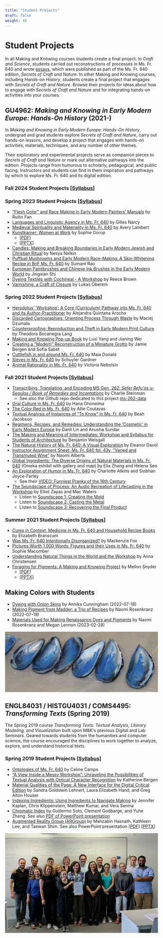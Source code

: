 ```yaml
---
title: "Student Projects"
draft: false
weight: 40
---
```


# Student Projects
In all Making and Knowing courses students create a final project. In _Craft and Science_, students carried out reconstructions of processes in Ms. Fr. 640 and wrote [essays](https://edition640.makingandknowing.org/#/essays), which were published as part of the Ms. Fr. 640 edition, _Secrets of Craft and Nature_. In other Making and Knowing courses, including _Hands-on History_, students create a final project that engages with _Secrets of Craft and Nature_. Browse their projects for ideas about how to engage with _Secrets of Craft and Nature_ and for integrating hands-on activities into your courses.

## GU4962: _Making and Knowing in Early Modern Europe: Hands-On History_ (2021-)
In *Making and Knowing in Early Modern Europe: Hands-On History*, undergrad and grad students explore *Secrets of Craft and Nature*, carry out hands-on lessons, and develop a project that engages with hands-on activities, materials, techniques, and any number of other themes.

Their exploratory and experimental projects serve as companion pieces to *Secrets of Craft and Nature* or mark out alternative pathways into the edition. Projects range from humorous to scholarly, pedagogical, and public facing. Instructors and students can find in them inspiration and pathways by which to explore Ms. Fr. 640 and its digital edition.

### Fall 2024 Student Projects [[Syllabus](/documents/pdf/syllabus_fa24_gu4962-hands-on-history.pdf)]

### Spring 2023 Student Projects [[Syllabus](/documents/pdf/syllabus_sp23_gu4962-hands-on-history.pdf)]
- [“Flesh Color” and Race Making in Early Modern Painters’ Manuals](/resources/student-projects/sp23_fan_ruilin_final-project_flesh-color/) by Ruilin Fan
-  [Languages and Linguistic Agency in Ms. Fr. 640](/resources/student-projects/sp23_narcy_gilles_final-project_languages/) by Gilles Narcy
-  [Medieval Spirituality and Materiality in Ms. Fr. 640](/resources/student-projects/sp23_lambert-avery_final-project_medieval-spirituality/) by Avery Lambert
-  [Kunstkamer: Women at Work](/documents/pdf/sp23_gorup_sophie_final-project_women-at-work.pdf) by Sophie Gorup 
     - [[PDF](/documents/pdf/sp23_gorup_sophie_final-project_women-at-work.pdf)]
     - [[PPTX](/documents/student-projects/sp23_gorup_sophie_final-project_women-at-work.pptx)]
-  [Candles: Making and Breaking Boundaries in Early Modern Jewish and Christian Ritual](/resources/student-projects/sp23_nelkin-nesya_final-project_candles/) by Nesya Nelkin
-  [Puffball Mushrooms and Early Modern Race-Making: A Skin-Whitening Recipe in BnF Ms. Fr. 640](/resources/student-projects/sp23_rao-sumant_final-project_puffball/) by Sumant Rao
-  [European Paintbrushes and Chinese Ink Brushes in the Early Modern World](/resources/student-projects/sp23_shi-jingxian_final-project_paintbrushes/) by Jingxian Shi
-  [Dyeing Textiles with Cochineal - A Workshop](/resources/student-projects/sp23_brown-reece_final-project_dye-workshop/) by Reece Brown
-  [Varnishing, a Craft of Closure](/resources/student-projects/sp23_oberem-lukas_final-project_varnish/) by Lukas Oberem

### Spring 2022 Student Projects [[Syllabus](/documents/pdf/syllabus_sp22_gu4962-hands-on-history.pdf)]
-   [Herodotus’ ‘Workshop’: A Core (Curriculum) Pathway into Ms. Fr. 640 and its Author-Practitioner](/resources/student-projects/sp22_arocho_alejandra_herodotus-workshop/) by Alejandra Quintana Arocho
-   [Discarded Cartographies: Orienting Process Through Waste](/documents/pdf/sp22_dzumala_maciej_discards.pdf) by Maciej Dzumala
-   [Counterproofing: Reproduction and Theft in Early Modern Print Culture](/resources/student-projects/sp22_lang_theodora_counterproofing/) by Theodora Bocanegra Lang
-   [Making and Knowing Pop-up Book](/resources/student-projects/sp22_wei-yang_jianing-luxi_popup/) by Luxi Yang and Jianing Wei
-   [Creating a “Modern” Reconstruction of a Miniature Grotto](/resources/student-projects/sp22_bergen-sabet_jamie-sofia_final-project_grotto/) by Jamie Bergen and Sofia Sabet
-   [Cuttlefish in and around Ms. Fr. 640](/resources/student-projects/sp22_donald_maia_final-project_cuttlebone/) by Maia Donald
-   [Sieves in Ms. Fr. 640](/resources/student-projects/sp22_gardner_schuyler_final-project-sieves/) by Schuyler Gardner
-   [Animal Rationality in Ms. Fr. 640](/resources/student-projects/sp22_nebolsin_victoria_final-project_animal-rationality/) by Victoria Nebolsin

### Fall 2021 Student Projects [[Syllabus](/documents/pdf/syllabus_fa21_gu4962-hands-on-history.pdf)]

-   [Transcribing, Translating, and Encoding MS Gen, 262: _Sefer Refu'os u-Segulos / Book of Remedies and Incantations_](/resources/student-projects/fa21_steinman_charlie_final-project-ms262/) by Charlie Steinman
    -   See also the Github repo dedicated to this project [ms-262-data](https://github.com/cu-mkp/ms-262-data)
-   [Oral Culture in Ms. Fr. 640](/resources/student-projects/fa21_ghoneima_hana_final-project-oral-culture/) by Hana Ghoneima
-   [The Color Red in Ms. Fr. 640](/resources/student-projects/fa21_coutavas_allie_final-project-reds/) by Allie Coutavas
-   [Textual Analysis of Instances of “To Know” in Ms. Fr. 640](/resources/student-projects/fa21_jacobson_beah_final-project-know/) by Beah Jacobson
-   [Regimens, Recipes, and Remedies: Understanding the ‘Cosmetic’ in Early Modern Europe](/resources/student-projects/fa21_lin-sundar_danli-anusha_final-project_regimens-remedies/) by Danli Lin and Anusha Sundar
-   [The Making and Meaning of Intermediates: Workshop and Syllabus for Students of Architecture](/resources/student-projects/fa21_weisgall_benjamin_final-project-architecture-workshop/) by Benjamin Weisgall
-  [The Natural History of Ms. Fr. 640: A Visual Exploration](/documents/pdf/fa21_davol_eleanor_final-project-nat-history.pdf) by Eleanor Davol
-  [Instructor Assignment Sheet: Ms. Fr. 640 fol. 43v, “Varied and Transmuted Wine”](/resources/student-projects/fa21_alberts_naomi_final-project_ph-lesson/) by Naomi Alberts
-   [Global Ingredients: The Diverse Origins of Natural Materials in Ms. Fr. 640](https://catapanoth.com/omandka/exhibits/show/global-ingredients--the-divers) (Omeka exhibit with gallery and map) by Elia Zhang and Helena Seo
-  [An Exploration of Humor in Ms. Fr. 640](/resources/student-projects/fa21_atkins-joyce-farley_charlotte-siobhan_pranks/) by Charlotte Atkins and Siobhan Joyce-Farley
    -   See their [VIDEO: Funniest Pranks of the 16th Century](https://youtu.be/BFK71x0bvuE)
-  [The Soundscape of Process: An Audio Recreation of Lifecasting in the Workshop](/resources/student-projects/fa21_zayas-waters_elliot-mac_final-project-soundscape/) by Elliot Zayas and Mac Waters
    -   Listen to [Soundscape 1: Creating the Mold](https://vimeo.com/672477385)
    -   Listen to [Soundscape 2: Casting the Metal](https://vimeo.com/672823504)
    -   Listen to [Soundscape 3: Recovering the Final Product](https://vimeo.com/672823543)

### Summer 2021 Student Projects [[Syllabus](/documents/pdf/syllabus_su21_gu4962-hands-on-history.pdf)]

-   [Cures in Context: Medicine in Ms. Fr. 640 and Household Recipe Books](/resources/student-projects/su21_branscum_elizabeth_final-project-medicinal/) by Elizabeth Branscum
-   [Was Ms. Fr. 640 Intentionally Disorganized?](/resources/student-projects/su21_fox_mackenzie_final-project-disorganization/) by Mackenzie Fox
-   [Pictures Worth 1,000 Words: Figures and their Uses in Ms. Fr. 640](/resources/student-projects/su21_macomber_sophie_final-project-figures/) by Sophie Macomber
-   [Understanding Natural Things in the World and the Workshop](/resources/student-projects/su21_christensen_anna_final-project-natural-things/) by Anna Christensen
-   [Foraging for Pigments: A Making and Knowing Project](/documents/pdf/su21_snyder_mellon_final-project-pigments.pdf) by Mellon Snyder 
     - [[PDF](/documents/pdf/su21_snyder_mellon_final-project-pigments.pdf)]
     - [[PPTX](/documents/student-projects/su21_snyder_mellon_final-project-pigments.pptx)]

## Making Colors with Students

-  [Dyeing with Onion Skins](/resources/student-projects/su22_fld_cunningham_annika_onion-skin-dyeing/) by Annika Cunningham (2022-07-18)
-  [Making Pigment from Madder: a Trio of Recipes](/resources/activity-sheets/sp22_fld_rosenkranz_naomi_madder-lake-trio/) by Naomi Rosenkranz (2022-07-19)
-  [Materials Used for Making Renaissance Dyes and Pigments](/documents/pdf/2023_dyes-pigments_samples.pdf) by Naomi Rosenkranz and Megan Lennon (2023-02-28)

![azurite shells](/images/azurite-shells.jpg)

## ENGL84031 / HISTGU4031 / COMS4495: _Transforming Texts_ (Spring 2019)

The Spring 2019 course _Transforming Texts: Textual Analysis, Literary Modeling, and Visualization_ built upon M&K's previous Digital and Lab Seminars. Geared towards students from the humanities and computer science, the course encouraged the disciplines to work together to analyze, explore, and understand historical texts. 

### Spring 2019 Student Projects [[Syllabus](/documents/pdf/syllabus_sp19_gu4031-transforming-texts.pdf)]

-   [Ontologies of Ms. Fr. 640](/documents/pdf/SP19_Camps_Ontologies-of-Ms-Fr-640.pdf) by Celine Camps
-   [“A View Inside a Messy Workshop”: Unraveling the Possibilities of Textual Analysis with Optical Character Recognition](/documents/pdf/SP19_Bergen_Textual-Analysis-with-Optical-Character-Recognition.pdf) by Katherine Bergen
-   [Material Qualities of the Page: A New Interface for the Digital Critical Edition](/documents/pdf/SP19_Lehnert-Hand-Houser_Material-Qualities-of-the-Page.pdf) by Sandra Goldstein Lehnert, Laura Elizabeth Hand, and Greg Alton Houser
-   [Indexing Ingredients: Using Ingredients to Navigate Making](/documents/pdf/SP19_Kaplan_Indexing-Ingredients.pdf) by Jennifer Kaplan, Chris Klippenstein, Matthew Kumar, and Vera Senina
-   [Chromatic Index](/documents/pdf/SP19_Soto_Chromatic-Index.pdf) by Guillermo Soto, Clement Godbarge, and Yuhe Zheng. See also [PDF of PowerPoint presentation](/documents/pdf/SP19_Chromatic-Index-Presentation.pdf)
-   [Augmented Reality Group (ARGroup)](/documents/pdf/SP19_ARGroup.pdf) by Mahzabin Hasnath, Kathleen Lee, and Taewan Shim. See also PowerPoint presentation [[PDF](/documents/pdf/SP19_ARGroup-Presentation.pdf)] [[PPTX](/documents/student-projects/SP19_ARGroup-Presentation.pptx)]

![2018 Paleography](/images/2018_paleography_toulouse_for-webpages.jpg)
